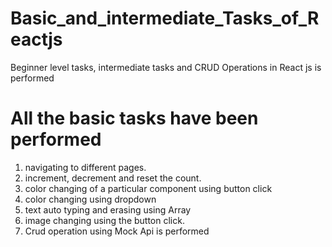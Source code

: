 # Basic_and_intermediate_Tasks_of_Reactjs
Beginner level tasks, intermediate tasks and CRUD Operations in React js is performed

# All the basic tasks have been performed
1. navigating to different pages.
2. increment, decrement and reset the count.
3. color changing of a particular component using button click
4. color changing using dropdown
5. text auto typing and erasing using Array
6. image changing using the button click.
7. Crud operation using Mock Api is performed 


